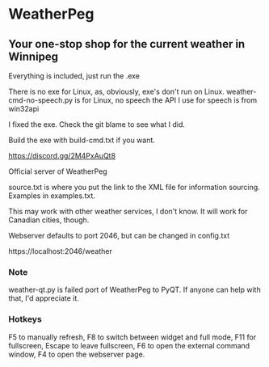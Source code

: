 # WeatherPeg

## Your one-stop shop for the current weather in Winnipeg

Everything is included, just run the .exe

There is no exe for Linux, as, obviously, exe's don't run on Linux. weather-cmd-no-speech.py is for Linux, no speech the API I use for speech is from win32api 

I fixed the exe. Check the git blame to see what I did. 

Build the exe with build-cmd.txt if you want. 

https://discord.gg/2M4PxAuQt8

Official server of WeatherPeg

source.txt is where you put the link to the XML file for information sourcing. Examples in examples.txt. 

This may work with other weather services, I don't know. It will work for Canadian cities, though. 

Webserver defaults to port 2046, but can be changed in config.txt

https://localhost:2046/weather

### Note

weather-qt.py is failed port of WeatherPeg to PyQT. If anyone can help with that, I'd appreciate it. 

### Hotkeys

F5 to manually refresh, F8 to switch between widget and full mode, F11 for fullscreen, Escape to leave fullscreen, F6 to open the external command window, F4 to open the webserver page. 
